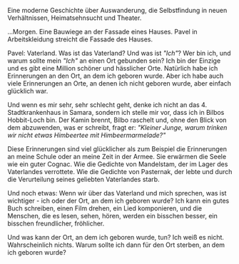 <p>Eine moderne Geschichte über Auswanderung, die Selbstfindung in neuen Verhältnissen, Heimatsehnsucht und Theater.</p>
<p>...Morgen. Eine Bauwiege an der Fassade eines Hauses. Pavel in Arbeitskleidung streicht die Fassade des Hauses.</p>
<p><span class="name">Pavel:</span> Vaterland. Was ist das Vaterland? Und was ist <i>"Ich"</i>? Wer bin ich, und warum sollte mein <i>"Ich"</i> an einen Ort gebunden sein? Ich bin der Einzige und es gibt eine Million schöner und hässlicher Orte. Natürlich habe ich Erinnerungen an den Ort, an dem ich geboren wurde. Aber ich habe auch viele Erinnerungen an Orte, an denen ich nicht geboren wurde, aber einfach glücklich war.</p>
<p>Und wenn es mir sehr, sehr schlecht geht, denke ich nicht an das 4. Stadtkrankenhaus in Samara, sondern ich stelle mir vor, dass ich in Bilbos Hobbit-Loch bin. Der Kamin brennt, Bilbo raschelt und, ohne den Blick von dem abzuwenden, was er schreibt, fragt er: <i>"Kleiner Junge, warum trinken wir nicht etwas Himbeertee mit Himbeermarmelade?"</i></p>
<p>Diese Erinnerungen sind viel glücklicher als zum Beispiel die Erinnerungen an meine Schule oder an meine Zeit in der Armee. Sie erwärmen die Seele wie ein guter Cognac. Wie die Gedichte von Mandelstam, der im Lager des Vaterlandes verrottete. Wie die Gedichte von Pasternak, der lebte und durch die Verurteilung seines geliebten Vaterlandes starb.</p>
<p>Und noch etwas: Wenn wir über das Vaterland und mich sprechen, was ist wichtiger - ich oder der Ort, an dem ich geboren wurde? Ich kann ein gutes Buch schreiben, einen Film drehen, ein Lied komponieren, und die Menschen, die es lesen, sehen, hören, werden ein bisschen besser, ein bisschen freundlicher, fröhlicher.</p>
<p>Und was kann der Ort, an dem ich geboren wurde, tun? Ich weiß es nicht. Wahrscheinlich nichts. Warum sollte ich dann für den Ort sterben, an dem ich geboren wurde?</p>
